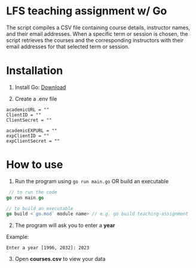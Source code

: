 # LFS teaching assignment w/ Go

The script compiles a CSV file containing course details, instructor names, and their email addresses. When a specific term or session is chosen, the script retrieves the courses and the corresponding instructors with their email addresses for that selected term or session.

# Installation
1. Install Go: [Download](https://go.dev/doc/install)

2. Create a .env file
```
academicURL = ""
ClientID = ""
ClientSecret = ""

academicEXPURL = ""
expClientID = ""
expClientSecret = ""
```

# How to use

1. Run the program using `go run main.go` OR build an executable
```go
 // to run the code
go run main.go

// to build an executable
go build <`go.mod` module name> // e.g. go build teaching-assignment
```
2. The program will ask you to enter a **year**

Example:
```
Enter a year [1996, 2032]: 2023
```

3. Open **courses.csv** to view your data